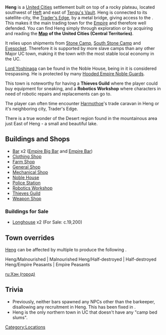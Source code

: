 **Heng** is a [United Cities](02%20-%20Projects%20&%20Wikis/Kenshi/Kenshi%20Wiki/Kenshi%20Wiki%20Template/United_Cities.md "wikilink") settlement built
on top of a rocky plateau, located southwest of [Heft](Heft.md "wikilink")
and east of [Tengu's Vault](Tengu's_Vault.md "wikilink"). Heng is connected
to its satellite-city, the [Trader's Edge](Trader's_Edge.md "wikilink"), by
a metal bridge, giving access to the [](Traders_Guild_HQ.md). This makes it the main trading town
for the [Empire](02%20-%20Projects%20&%20Wikis/Kenshi/Kenshi%20Wiki/Kenshi%20Wiki%20Template/United_Cities.md "wikilink") and therefore well defended.
You can find Heng simply through exploration or by acquiring and reading
the **[Map](Maps.md "wikilink") of the United Cities (Central
Territories)**.

It relies upon shipments from [Stone Camp](Stone_Camp.md "wikilink"),
[South Stone Camp](South_Stone_Camp.md "wikilink") and
[Eyesocket](Eyesocket.md "wikilink"). Therefore it is supported by more
slave camps than any other Major UC town, making it the town with the
most stable local economy in the UC.

[Lord Yoshinaga](Lord_Yoshinaga.md "wikilink") can be found in the Noble
House, being in it is considered trespassing. He is protected by many
[Hooded Empire Noble Guards](Hooded_Empire_Noble_Guard.md "wikilink").

This town is noteworthy for having a **Thieves Guild** where the player
could buy equipment for sneaking, and a **Robotics Workshop** where
characters in need of robotic repairs and replacements can go to.

The player can often time encounter [Harmothoe](Harmothoe.md "wikilink")'s
trade caravan in Heng or it's neighboring city, Trader's Edge.

There is a true wonder of the Desert region found in the mountainous
area just East of Heng - a small and beautiful lake.

## Buildings and Shops

- [Bar](Bar.md "wikilink") x2 ([Empire Big Bar](Empire_Big_Bar.md "wikilink")
  and [Empire Bar](Empire_Bar.md "wikilink"))
- [Clothing Shop](Clothing_Shop.md "wikilink")
- [Farm Shop](Farm_Shop.md "wikilink")
- [General Shop](Empire_General_Shop.md "wikilink")
- [Mechanical Shop](Empire_Mechanical_Shop.md "wikilink")
- [Noble House](Noble_House.md "wikilink")
- [Police Station](Police_Station.md "wikilink")
- [Robotics Workshop](Robotic_Workshop.md "wikilink")
- [Thieves Guild](Thieves_Guild.md "wikilink")
- [Weapon Shop](Empire_Weapon_Shop.md "wikilink")

### Buildings for Sale

- [Longhouse](Longhouse.md "wikilink") x2 (For Sale: c.19,200)

## Town overrides

[Heng](Heng.md "wikilink") can be affected by multiple [](World_States.md) to produce the following [](Town_Overrides.md).

<tabview> Heng/Malnourished \| Malnourished Heng/Half-destroyed \|
Half-destroyed Heng/Empire Peasants \| Empire Peasants </tabview>

[ru:Хэн (город)](ru:Хэн_(город) "wikilink")

## Trivia

- Previously, neither bars spawned any NPCs other than the barkeeper,
  disallowing any recruitment in Heng. This has been fixed in [](02%20-%20Projects%20&%20Wikis/Kenshi/Kenshi%20Wiki/Kenshi%20Wiki%20Template/Changelog.md).
- Heng is the only northern town in UC that doesn't have any "camp bed
  slums".

[Category:Locations](Category:Locations "wikilink")